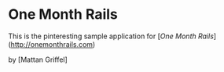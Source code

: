 # One Month Rails

This is the pinteresting sample application for 
[*One Month Rails*] (http://onemonthrails.com)

by [Mattan Griffel]